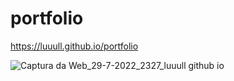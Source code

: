 # portfolio

https://luuull.github.io/portfolio

![Captura da Web_29-7-2022_2327_luuull github io](https://user-images.githubusercontent.com/101467080/181866100-583fac17-2484-4ed8-874e-abf1723c442f.jpeg)
